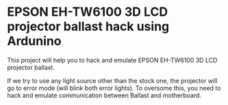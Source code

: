 # EPSON EH-TW6100 3D LCD projector ballast hack using Ardunino

This project will help you to hack and emulate EPSON EH-TW6100 3D LCD projector ballast.

If we try to use any light source other than the stock one, the projector will go to error mode (will blink both error lights). 
To oversome this, you need to hack and emulate communication between Ballast and motherboard.
